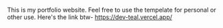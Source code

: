 This is my portfolio website. Feel free to use the tempelate for personal or other use. Here's the link btw- 
https://dev-teal.vercel.app/
